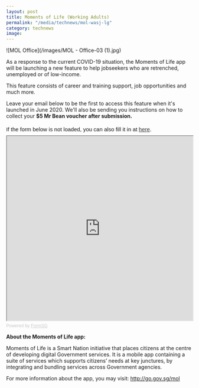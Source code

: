 ```yaml
---
layout: post
title: Moments of Life (Working Adults) 
permalink: "/media/technews/mol-wasj-lg"
category: technews
image:
---
```


![MOL Office](/images/MOL - Office-03 (1).jpg)

As a response to the current COVID-19 situation, the Moments of Life app will be launching a new feature to help jobseekers who are retrenched, unemployed or of low-income. 

This feature consists of career and training support, job opportunities and much more.

Leave your email below to be the first to access this feature when it's launched in June 2020. We'll also be sending you instructions on how to collect your **$5 Mr Bean voucher after submission.** 

<div style="font-family:Sans-Serif;font-size:15px;color:#000;opacity:0.9;padding-top:5px;padding-bottom:8px">If the form below is not loaded, you can also fill it in at <a href="https://form.gov.sg/5eb917530dfc410011e24e6c">here</a>.</div>

<!-- Change the width and height values to suit you best -->
<iframe id="iframe" src="https://form.gov.sg/5eb917530dfc410011e24e6c" style="width:100%;height:500px"></iframe>

<div style="font-family:Sans-Serif;font-size:12px;color:#999;opacity:0.5;padding-top:5px">Powered by <a href="https://form.gov.sg" style="color: #999">FormSG</a></div>


**About the Moments of Life app:**

Moments of Life is a Smart Nation initiative that places citizens at the centre of developing digital Government services. It is a mobile app containing a suite of services which supports citizens’ needs at key junctures, by integrating and bundling services across Government agencies.

For more information about the app, you may visit: http://go.gov.sg/mol
